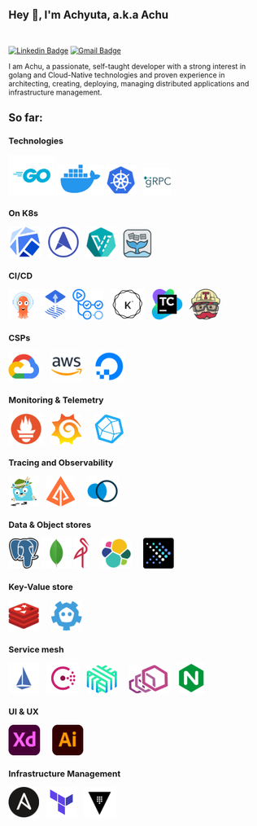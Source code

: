## Hey 👋, I'm Achyuta, a.k.a Achu

<br>

[![Linkedin Badge][linkedin-badge]][linkedin] [![Gmail Badge][gmail-badge]][gmail]

I am Achu, a passionate, self-taught developer with a strong interest in golang and Cloud-Native technologies and proven experience in architecting, creating, deploying, managing distributed applications and infrastructure management.

## So far:

### Technologies

<p float="left">
    <td><img src="https://raw.githubusercontent.com/aka-achu/aka-achu/main/assets/languages/go.png"  height="80"/></td>
    <td><img src="https://raw.githubusercontent.com/aka-achu/aka-achu/main/assets/deployment/docker.png"  height="60"/></td>    
    <td><img src="https://raw.githubusercontent.com/aka-achu/aka-achu/main/assets/deployment/k8s.png"  height="60" style="padding-right: 10px"/></td>
    <td><img src="https://raw.githubusercontent.com/aka-achu/aka-achu/main/assets/frameworks/grpc.png"  height="55"/></td>
</p>

### On K8s

<p float="left">
    <td><img src="https://raw.githubusercontent.com/aka-achu/aka-achu/main/assets/kube/kubeflow.png"  height="60" style="padding-right: 10px"/></td>
    <td><img src="https://raw.githubusercontent.com/aka-achu/aka-achu/main/assets/kube/metallb.png"  height="60" style="padding-right: 10px"/></td>
    <td><img src="https://raw.githubusercontent.com/aka-achu/aka-achu/main/assets/kube/kubevirt.png"  height="60" style="padding-right: 10px"/></td>
    <td><img src="https://raw.githubusercontent.com/aka-achu/aka-achu/main/assets/deployment/openfaas.png"  height="55"/></td>
</p>

### CI/CD

<p float="left">
    <td><img src="https://raw.githubusercontent.com/aka-achu/aka-achu/main/assets/ci_cd/argo.png"  height="60"/></td>   
    <td><img src="https://raw.githubusercontent.com/aka-achu/aka-achu/main/assets/ci_cd/fluxcd.png"  height="60"/></td>
    <td><img src="https://raw.githubusercontent.com/aka-achu/aka-achu/main/assets/ci_cd/git_actions.png"  height="60" style="padding-right: 10px"/></td>
    <td><img src="https://raw.githubusercontent.com/aka-achu/aka-achu/main/assets/ci_cd/keel.png"  height="60"  style="padding-right: 10px"/></td>
    <td><img src="https://raw.githubusercontent.com/aka-achu/aka-achu/main/assets/ci_cd/teamcity.png"  height="60"  style="padding-right: 10px"/></td>
    <td><img src="https://raw.githubusercontent.com/aka-achu/aka-achu/main/assets/ci_cd/travis.png"  height="60"/></td>
</p>

### CSPs

<p float="left">
    <td><img src="https://raw.githubusercontent.com/aka-achu/aka-achu/main/assets/csp/google-cloud.png"  height="60" style="padding-right: 20px"/></td>    
    <td><img src="https://raw.githubusercontent.com/aka-achu/aka-achu/main/assets/csp/aws.png"  height="60" style="padding-right: 20px"/></td>
    <td><img src="https://raw.githubusercontent.com/aka-achu/aka-achu/main/assets/csp/digital_ocean.png"  height="60"/></td>
</p>

### Monitoring & Telemetry

<p float="left">
    <td><img src="https://raw.githubusercontent.com/aka-achu/aka-achu/main/assets/telemetry/prometheus.png"  height="60" style="padding-right: 10px"/></td>
    <td><img src="https://raw.githubusercontent.com/aka-achu/aka-achu/main/assets/telemetry/grafana.png"  height="60" style="padding-right: 20px"/></td>
    <td><img src="https://raw.githubusercontent.com/aka-achu/aka-achu/main/assets/telemetry/telegraf.png"  height="60"/></td>
</p>

### Tracing and Observability

<p float="left">
    <td><img src="https://raw.githubusercontent.com/aka-achu/aka-achu/main/assets/observability/jaeger.png"  height="60" style="padding-right: 10px"/></td>
    <td><img src="https://raw.githubusercontent.com/aka-achu/aka-achu/main/assets/observability/zipkin.png"  height="60" style="padding-right: 20px"/></td>
    <td><img src="https://raw.githubusercontent.com/aka-achu/aka-achu/main/assets/observability/kiali.png"  height="60"/></td>
</p>

### Data & Object stores

<p float="left">
    <td><img src="https://raw.githubusercontent.com/aka-achu/aka-achu/main/assets/data_store/postgresql.png"  height="60"/></td>
    <td><img src="https://raw.githubusercontent.com/aka-achu/aka-achu/main/assets/data_store/mongodb.png"  height="60"/></td>
    <td><img src="https://raw.githubusercontent.com/aka-achu/aka-achu/main/assets/data_store/minio.png"  height="60" style="padding-right: 20px"/></td>
    <td><img src="https://raw.githubusercontent.com/aka-achu/aka-achu/main/assets/data_store/elasticsearch.png"  height="60" style="padding-right: 20px"/></td>
    <td><img src="https://raw.githubusercontent.com/aka-achu/aka-achu/main/assets/data_store/presto-logo.png"  height="60"/></td>
</p>

### Key-Value store

<p float="left">
    <td><img src="https://raw.githubusercontent.com/aka-achu/aka-achu/main/assets/kv/redis.png"  height="60" style="padding-right: 20px"/></td>
    <td><img src="https://raw.githubusercontent.com/aka-achu/aka-achu/main/assets/kv/etcd.png"  height="60"/></td>    
</p>

### Service mesh

<p float="left">
    <td><img src="https://raw.githubusercontent.com/aka-achu/aka-achu/main/assets/service_mesh/istio.png"  height="60" style="padding-right: 10px" /></td>
    <td><img src="https://raw.githubusercontent.com/aka-achu/aka-achu/main/assets/service_mesh/consul.png"  height="60" style="padding-right: 10px"/></td>
    <td><img src="https://raw.githubusercontent.com/aka-achu/aka-achu/main/assets/service_mesh/linkerd.png"  height="55" style="padding-right: 20px"/></td>
    <td><img src="https://raw.githubusercontent.com/aka-achu/aka-achu/main/assets/service_mesh/envoy.png"  height="55" style="padding-right: 10px"/></td>
    <td><img src="https://raw.githubusercontent.com/aka-achu/aka-achu/main/assets/service_mesh/nginx.png"  height="60"/></td>
</p>

### UI & UX

<p float="left">
    <td><img src="https://raw.githubusercontent.com/aka-achu/aka-achu/main/assets/ui_ux/xd.png"  height="60" style="padding-right: 20px" /></td>
    <td><img src="https://raw.githubusercontent.com/aka-achu/aka-achu/main/assets/ui_ux/illustrator.png"  height="60"/></td>
</p>

### Infrastructure Management

<p float="left">
    <td><img src="https://raw.githubusercontent.com/aka-achu/aka-achu/main/assets/infrastructure/ansible.png"  height="60" style="padding-right: 10px" /></td>
    <td><img src="https://raw.githubusercontent.com/aka-achu/aka-achu/main/assets/infrastructure/terraform.png"  height="60" style="padding-right: 10px" /></td>
    <td><img src="https://raw.githubusercontent.com/aka-achu/aka-achu/main/assets/secret/vault.png"  height="60"/></td>
</p>

<!-- prettier-ignore-start -->
[linkedin-badge]: https://img.shields.io/badge/LinkedIn-blue?style=flat&logo=linkedin&labelColor=blue&link=https://www.linkedin.com/in/aka-achu
[linkedin]: https://www.linkedin.com/in/aka-achu
[gmail-badge]: https://img.shields.io/badge/Gmail-red?style=flat-square&logo=Gmail&logoColor=white&link=mailto:aka.achu.1612@gmail.com
[gmail]: mailto:aka.achu.1612@gmail.com
<!-- prettier-ignore-end -->